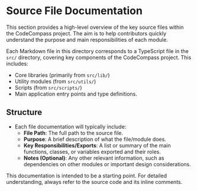 # Source File Documentation

This section provides a high-level overview of the key source files within the CodeCompass project. The aim is to help contributors quickly understand the purpose and main responsibilities of each module.

Each Markdown file in this directory corresponds to a TypeScript file in the `src/` directory, covering key components of the CodeCompass project. This includes:

-   Core libraries (primarily from `src/lib/`)
-   Utility modules (from `src/utils/`)
-   Scripts (from `src/scripts/`)
-   Main application entry points and type definitions.

## Structure

-   Each file documentation will typically include:
    -   **File Path**: The full path to the source file.
    -   **Purpose**: A brief description of what the file/module does.
    -   **Key Responsibilities/Exports**: A list or summary of the main functions, classes, or variables exported and their roles.
    -   **Notes (Optional)**: Any other relevant information, such as dependencies on other modules or important design considerations.

This documentation is intended to be a starting point. For detailed understanding, always refer to the source code and its inline comments.
